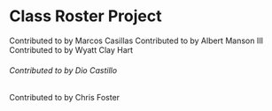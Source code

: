 # Class Roster Project

Contributed to by Marcos Casillas
Contributed to by Albert Manson III
Contributed to by Wyatt Clay Hart
###### Contributed to by Dio Castillo
Contributed to by Chris Foster